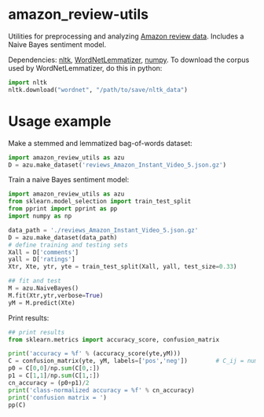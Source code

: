 # amazon_review-utils
Utilities for preprocessing and analyzing [Amazon review data](http://jmcauley.ucsd.edu/data/amazon/).  Includes a Naive Bayes sentiment model.

Dependencies: [nltk](http://www.nltk.org/), [WordNetLemmatizer](http://www.nltk.org/_modules/nltk/stem/wordnet.html), [numpy](http://www.numpy.org/).  To download the corpus used by WordNetLemmatizer, do this in python:

```python
import nltk
nltk.download("wordnet", "/path/to/save/nltk_data")
```


# Usage example
Make a stemmed and lemmatized bag-of-words dataset:

```python
import amazon_review_utils as azu
D = azu.make_dataset('reviews_Amazon_Instant_Video_5.json.gz')
```

Train a naive Bayes sentiment model:
```python
import amazon_review_utils as azu
from sklearn.model_selection import train_test_split
from pprint import pprint as pp
import numpy as np

data_path = './reviews_Amazon_Instant_Video_5.json.gz'
D = azu.make_dataset(data_path)
# define training and testing sets
Xall = D['comments']
yall = D['ratings']
Xtr, Xte, ytr, yte = train_test_split(Xall, yall, test_size=0.33)

## fit and test
M = azu.NaiveBayes()
M.fit(Xtr,ytr,verbose=True)
yM = M.predict(Xte)
```

Print results:
```python
## print results
from sklearn.metrics import accuracy_score, confusion_matrix

print('accuracy = %f' % (accuracy_score(yte,yM)))
C = confusion_matrix(yte, yM, labels=['pos','neg'])        # C_ij = number of times labels[i] was predicted to be labels[j]
p0 = C[0,0]/np.sum(C[0,:])
p1 = C[1,1]/np.sum(C[1,:])
cn_accuracy = (p0+p1)/2
print('class-normalized accuracy = %f' % cn_accuracy)
print('confusion matrix = ')
pp(C)
```
